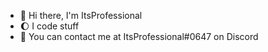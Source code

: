 - 👋 Hi there, I'm ItsProfessional
- 🌔 I code stuff
- 🔎 You can contact me at ItsProfessional#0647 on Discord

<!--
**ItsProfessional/ItsProfessional** is a ✨ _special_ ✨ repository because its `README.md` (this file) appears on your GitHub profile.
